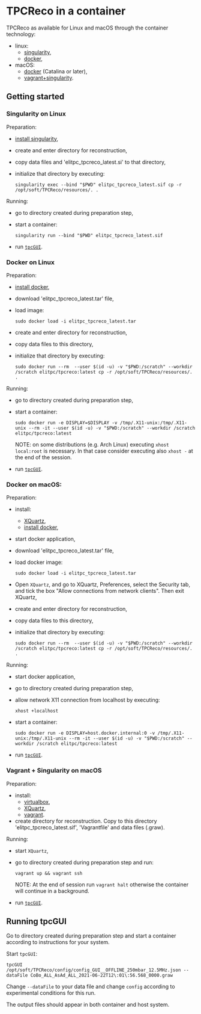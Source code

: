 # TPCReco in a container

TPCReco as available for Linux and macOS through the container technology:

- linux:
  - [singularity](#singularity-on-linux),
  - [docker](#docker-on-linux),
- macOS:
  - [docker](#docker-on-macos) (Catalina or later),
  - [vagrant+singularity](#vagrant--singularity-on-macos).

## Getting started

### Singularity on Linux

Preparation:
- [install singularity](https://apptainer.org/docs/user/main/quick_start.html#quick-installation-steps),
- create and enter directory for reconstruction,
- copy data files and 'elitpc_tpcreco_latest.si' to that directory,
- initialize that directory by executing:

    ```
    singularity exec --bind "$PWD" elitpc_tpcreco_latest.sif cp -r /opt/soft/TPCReco/resources/. .
    ```

Running:
- go to directory created during preparation step,
- start a container:

    ```
    singularity run --bind "$PWD" elitpc_tpcreco_latest.sif
    ```

- run [`tpcGUI`](#running-tpcgui).

### Docker on Linux

Preparation:

- [install docker](https://docs.docker.com/engine/install/),
- download 'elitpc_tpcreco_latest.tar' file,
- load image:

    ```
    sudo docker load -i elitpc_tpcreco_latest.tar
    ```

- create and enter directory for reconstruction,
- copy data files to this directory,
- initialize that directory by executing:

    ```
    sudo docker run --rm  --user $(id -u) -v "$PWD:/scratch" --workdir /scratch elitpc/tpcreco:latest cp -r /opt/soft/TPCReco/resources/. .
    ```

Running:

- go to directory created during preparation step,
- start a container:

    ```
    sudo docker run -e DISPLAY=$DISPLAY -v /tmp/.X11-unix:/tmp/.X11-unix --rm -it --user $(id -u) -v "$PWD:/scratch" --workdir /scratch elitpc/tpcreco:latest
    ```

    NOTE: on some distributions (e.g. Arch Linux) executing `xhost local:root` is necessary. In that case consider executing also `xhost -` at the end of the session.

- run [`tpcGUI`](#running-tpcgui).

### Docker on macOS:
Preparation:
- install:
  - [XQuartz](https://www.xquartz.org/),
  - [install docker](https://docs.docker.com/engine/install/),
- start docker application,
- download 'elitpc_tpcreco_latest.tar' file,
- load docker image:

    ```
    sudo docker load -i elitpc_tpcreco_latest.tar
    ```

- Open `XQuartz`, and go to XQuartz, Preferences, select the Security tab, and tick the box "Allow connections from network clients". Then exit XQuartz,
- create and enter directory for reconstruction,
- copy data files to this directory,
- initialize that directory by executing:

    ```
    sudo docker run --rm  --user $(id -u) -v "$PWD:/scratch" --workdir /scratch elitpc/tpcreco:latest cp -r /opt/soft/TPCReco/resources/. .
    ```

Running:

- start docker application,
- go to directory created during preparation step,
- allow network X11 connection from localhost by executing:

    ```
    xhost +localhost
    ```

- start a container:

    ```
    sudo docker run -e DISPLAY=host.docker.internal:0 -v /tmp/.X11-unix:/tmp/.X11-unix --rm -it --user $(id -u) -v "$PWD:/scratch" --workdir /scratch elitpc/tpcreco:latest
    ```

- run [`tpcGUI`](#running-tpcgui).

### Vagrant + Singularity on macOS

Preparation:

- install:
  - [virtualbox](https://www.virtualbox.org/wiki/Downloads),
  - [XQuartz](https://www.xquartz.org/),
  - [vagrant](https://www.vagrantup.com/downloads).
- create directory for reconstruction. Copy to this directory 'elitpc_tpcreco_latest.sif', 'Vagrantfile' and data files (.graw).

Running:

- start `XQuartz`,
- go to directory created during preparation step and run:

    ```
    vagrant up && vagrant ssh
    ```

    NOTE: At the end of session run `vagrant halt` otherwise the container will continue in a background.

- run [`tpcGUI`](#running-tpcgui).

## Running tpcGUI

Go to directory created during preparation step and start a container according to instructions for your system.

Start `tpcGUI`:

```
tpcGUI /opt/soft/TPCReco/config/config_GUI__OFFLINE_250mbar_12.5MHz.json --dataFile CoBo_ALL_AsAd_ALL_2021-06-22T12\:01\:56.568_0000.graw
```

Change `--dataFile` to your data file and change `config` according to experimental conditions for this run.

The output files should appear in both container and host system.
